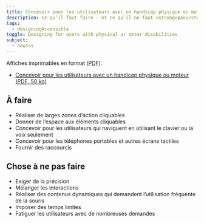 ```yaml
---
title: Concevoir pour les utilisateurs avec un handicap physique ou moteur
description: Ce qu’il faut faire — et ce qu’il ne faut <strong>pas</strong> faire — lors de la conception pour les utilisateurs en situation de handicap physique ou moteur.
tags:
  - designingAccessible
toggle: Designing for users with physical or motor disabilities
subject:
  - howTos
---
```


Affiches imprimables en format (<abbr lang="en" title="Portable Document Format">PDF</abbr>):

- <a href="{{ pathPrefix }}/docs/posters/MoteurPhysique-fr_2023.pdf" download>Concevoir pour les utilisateurs avec un handicap physique ou moteur (<abbr lang="en" title="Portable Document Format">PDF</abbr>, 50 <abbr title="kilo-octet">ko</abbr>)</a>

<div class="row">
<div class="col-md-6">

## <span class="fas fa-thumbs-up mrgn-rght-md" aria-hidden="true"></span> À faire

- Réaliser de larges zones d’action cliquables
- Donner de l’espace aux éléments cliquables
- Concevoir pour les utilisateurs qui naviguent en utilisant le clavier ou la voix seulement
- Concevoir pour les téléphones portables et autres écrans tactiles
- Fournir des raccourcis

</div>
<div class="col-md-6">

## <span class="fas fa-thumbs-down mrgn-rght-md" aria-hidden="true"></span> Chose à ne pas faire

- Exiger de la précision
- Mélanger les interactions
- Réaliser des contenus dynamiques qui demandent l’utilisation fréquente de la souris
- Imposer des temps limites
- Fatiguer les utilisateurs avec de nombreuses demandes

</div>
</div>
